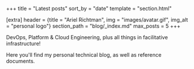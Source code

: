 +++
title = "Latest posts"
sort_by = "date"
template = "section.html"

[extra]
header = {title = "Ariel Richtman", img = "images/avatar.gif", img_alt = "personal logo"}
section_path = "blog/_index.md"
max_posts = 5
+++

DevOps, Platform & Cloud Engineering, plus all things in facilitative infrastructure!

Here you'll find my personal technical blog, as well as reference documents.
